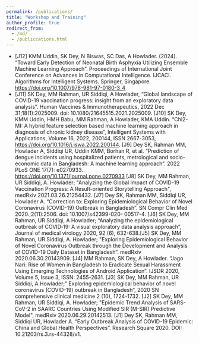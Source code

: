```yaml
---
permalink: /publications/
title: "Workshop and Training"
author_profile: true
redirect_from: 
  - /md/
  - /publiccations.html
---
```

* [J12] KMM Uddin, SK Dey, N Biswas, SC Das, A Howlader. (2024). “Toward Early Detection of Neonatal Birth Asphyxia Utilizing Ensemble Machine Learning Approach”. Proceedings of International Joint Conference on Advances in Computational Intelligence. IJCACI. Algorithms for Intelligent Systems. Springer, Singapore. https://doi.org/10.1007/978-981-97-0180-3_4
* [J11] SK Dey, MM Rahman, UR Siddiqi, A Howlader, “Global landscape of COVID-19 vaccination progress: insight
from an exploratory data analysis”. Human Vaccines & Immunotherapeutics, 2022 Dec 31;18(1):2025009. doi:
10.1080/21645515.2021.2025009.
  [J10] SK Dey, KMM Uddin, HMH Babu, MM Rahman, A Howlader, KMA Uddin. “Chi2-MI: A hybrid feature
selection based machine learning approach in diagnosis of chronic kidney disease”, Intelligent Systems with
Applications, Volume 16, 2022, 200144, ISSN 2667-3053, https://doi.org/10.1016/j.iswa.2022.200144.
[J9] Dey SK, Rahman MM, Howlader A, Siddiqi UR, Uddin KMM, Borhan R, et al. “Prediction of dengue incidents
using hospitalized patients, metrological and socio-economic data in Bangladesh: A machine learning approach”. 2022
PLoS ONE 17(7): e0270933. https://doi.org/10.1371/journal.pone.0270933
[J8] SK Dey, MM Rahman, UR Siddiqi, A. Howlader; "Analyzing the Global Impact of COVID-19 Vaccination
Progress: A Result-oriented Storytelling Approach", medRxiv 2021.03.26.21254432.
[J7] Dey SK, Rahman MM, Siddiqi UR, Howlader A. “Correction to: Exploring Epidemiological Behavior of Novel
Coronavirus (COVID-19) Outbreak in Bangladesh”. SN Compr Clin Med 2020.;2(11):2506. doi: 10.1007/s42399-020-
00517-4.
[J6] SK Dey, MM Rahman, UR Siddiqi, A Howlader; “Analyzing the epidemiological outbreak of
COVID‐19: A visual exploratory data analysis approach”, Journal of medical virology 2020, 92 (6), 632-638.[J5] SK Dey, MM Rahman, UR Siddiqi, A. Howlader; "Exploring Epidemiological Behavior of Novel Coronavirus
Outbreak through the Development and Analysis of COVID-19 Daily Dataset in Bangladesh”. medRxiv
2020.06.30.20143909.
[J4] MM Rahman, SK Dey, A Howlader. “Jago Nari: Rise of Women in Bangladesh to Eradicate Sexual Harassment
Using Emerging Technologies of Android Application”. IJSDR 2020, Volume 5, Issue 3, ISSN: 2455-2631.
[J3] SK Dey, MM Rahman, UR Siddiqi, A Howlader;” Exploring epidemiological behavior of novel coronavirus
(COVID-19) outbreak in Bangladesh”, 2020 SN comprehensive clinical medicine 2 (10), 1724-1732.
[J2] SK Dey, MM Rahman, UR Siddiqi, A. Howlader; "Epidemic Trend Analysis of SARS-CoV-2 in SAARC
Countries Using Modified SIR (M-SIR) Predictive Model", medRxiv 2020.06.29.20142513.
[J1] Dey SK, Rahman MM, Siddiqi UR, Howlader A. “Early Outbreak Analysis of COVID-19 Epidemic: China and
Global Health Perspectives”. Research Square 2020. DOI: 10.21203/rs.3.rs-44328/v1.
